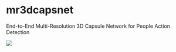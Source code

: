 # mr3dcapsnet
End-to-End Multi-Resolution 3D Capsule Network for People Action Detection

![](mr3dcapsnet-demo.gif)

